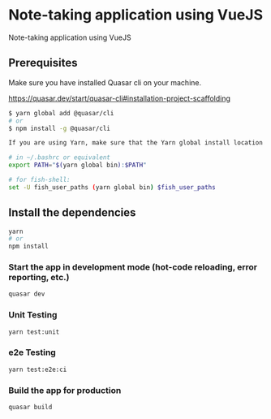 # Note-taking application using VueJS

Note-taking application using VueJS

## Prerequisites

Make sure you have installed Quasar cli on your machine.

https://quasar.dev/start/quasar-cli#installation-project-scaffolding

```bash
$ yarn global add @quasar/cli
# or
$ npm install -g @quasar/cli

If you are using Yarn, make sure that the Yarn global install location is in your PATH:

# in ~/.bashrc or equivalent
export PATH="$(yarn global bin):$PATH"

# for fish-shell:
set -U fish_user_paths (yarn global bin) $fish_user_paths

```

## Install the dependencies

```bash
yarn
# or
npm install
```

### Start the app in development mode (hot-code reloading, error reporting, etc.)

```bash
quasar dev
```

### Unit Testing

```bash
yarn test:unit
```

### e2e Testing

```bash
yarn test:e2e:ci
```

### Build the app for production

```bash
quasar build
```
